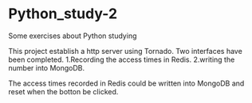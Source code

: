 # Python_study-2
Some exercises about Python studying

This project establish a http server using Tornado.
Two interfaces have been completed. 
  1.Recording the access times in Redis.
  2.writing the number into MongoDB.

The access times recorded in Redis could be written into MongoDB and reset when the botton be clicked.
